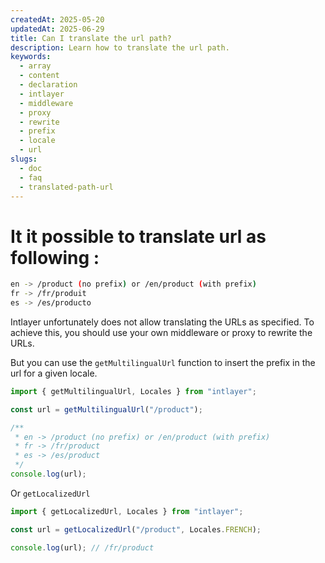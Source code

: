 ```yaml
---
createdAt: 2025-05-20
updatedAt: 2025-06-29
title: Can I translate the url path?
description: Learn how to translate the url path.
keywords:
  - array
  - content
  - declaration
  - intlayer
  - middleware
  - proxy
  - rewrite
  - prefix
  - locale
  - url
slugs:
  - doc
  - faq
  - translated-path-url
---
```


# It it possible to translate url as following :

```bash
en -> /product (no prefix) or /en/product (with prefix)
fr -> /fr/produit
es -> /es/producto
```

Intlayer unfortunately does not allow translating the URLs as specified. To achieve this, you should use your own middleware or proxy to rewrite the URLs.

But you can use the `getMultilingualUrl` function to insert the prefix in the url for a given locale.

```ts
import { getMultilingualUrl, Locales } from "intlayer";

const url = getMultilingualUrl("/product");

/**
 * en -> /product (no prefix) or /en/product (with prefix)
 * fr -> /fr/product
 * es -> /es/product
 */
console.log(url);
```

Or `getLocalizedUrl`

```ts
import { getLocalizedUrl, Locales } from "intlayer";

const url = getLocalizedUrl("/product", Locales.FRENCH);

console.log(url); // /fr/product
```
